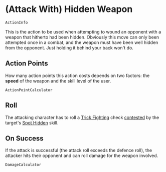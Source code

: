 # (Attack With) Hidden Weapon

`ActionInfo`

This is the action to be used when attempting to wound an opponent with a weapon that hitherto had been hidden. Obviously this move can only been attempted once in a combat, and the weapon must have been well hidden from the opponent. Just holding it behind your back won't do.

## Action Points

How many action points this action costs depends on two factors: the **speed** of the weapon and the skill level of the user.

`ActionPointCalculator`

## Roll

The attacking character has to roll a [Trick Fighting](skill:trick_fighting) check [contested](rule:skill_check) by the target's [Spot Hidden](skill:spot_hidden) skill.

## On Success

If the attack is successful (the attack roll exceeds the defence roll), the attacker hits their opponent and can roll damage for the weapon involved.

`DamageCalculator`